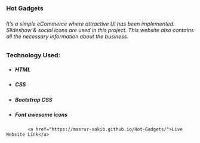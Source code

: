 <h3>Hot Gadgets<h3>
            <h6>It’s a simple eCommerce where attractive UI has been implemented. Slideshow & social icons are used in
                this project. This website also contains all the necessary information about the business.</h6>
            <h3>Technology Used:</h3>
            <ul>
                <li>
                    <h5>HTML</h5>
                </li>
                <li>
                    <h5>CSS</h5>
                </li>
                <li>
                    <h5>Bootstrap CSS</h5>
                </li>
                <li>
                    <h5>Font awesome icons</h5>
                </li>
            </ul>
            
            <a href="https://masrur-sakib.github.io/Hot-Gadgets/">Live Website Link</a>
